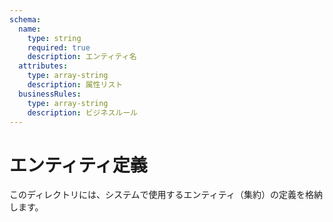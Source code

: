 ```yaml
---
schema:
  name:
    type: string
    required: true
    description: エンティティ名
  attributes:
    type: array-string
    description: 属性リスト
  businessRules:
    type: array-string
    description: ビジネスルール
---
```


# エンティティ定義

このディレクトリには、システムで使用するエンティティ（集約）の定義を格納します。